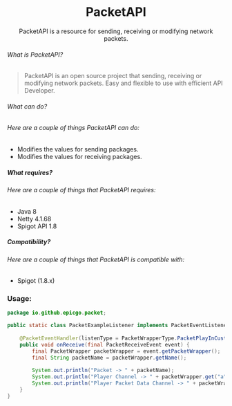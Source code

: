 <h1 align="center">PacketAPI</h1>
<p align="center">PacketAPI is a resource for sending, receiving or modifying network packets.</p>

###### What is PacketAPI?
> PacketAPI is an open source project that sending, receiving or modifying network packets. Easy and flexible to use with efficient API Developer.

###### What can do?
###### Here are a couple of things PacketAPI can do:
- Modifies the values for sending packages.
- Modifies the values for receiving packages.

##### What requires?
###### Here are a couple of things that PacketAPI requires:
- Java 8
- Netty 4.1.68
- Spigot API 1.8

##### Compatibility?
###### Here are a couple of things that PacketAPI is compatible with:
- Spigot (1.8.x)

### Usage:
```java
package io.github.epicgo.packet;

public static class PacketExampleListener implements PacketEventListener {
    
    @PacketEventHandler(listenType = PacketWrapperType.PacketPlayInCustomPayload)
    public void onReceive(final PacketReceiveEvent event) {
        final PacketWrapper packetWrapper = event.getPacketWrapper();
        final String packetName = packetWrapper.getName();
        
        System.out.println("Packet -> " + packetName);
        System.out.println("Player Channel -> " + packetWrapper.get("a"));
        System.out.println("Player Packet Data Channel -> " + packetWrapper.get("b"));
    }
}
```
